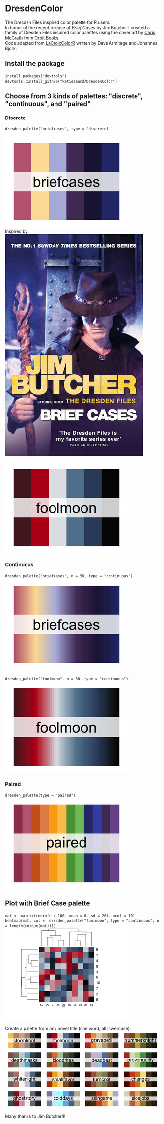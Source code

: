 # DresdenColor
The Dresden Files inspired color palette for R users.   
In honor of the recent release of *Brief Cases* by Jim Butcher I created a family of Dresden Files inspired color palettes using the cover art by [Chris McGrath](https://www.christianmcgrath.com/illustration/) from [Orbit Books](https://www.orbitbooks.net/tag/the-dresden-files/).  
Code adapted from [LaCroixColorR](https://github.com/johannesbjork/LaCroixColoR) written by Dave Armitage and Johannes Bjork.   
  
## Install the package
`install.packages("devtools")`  
`devtools::install_github("katiesaund/DresdenColor")`  
  
## Choose from 3 kinds of palettes: "discrete", "continuous", and "paired"  
### Discrete  
  
`dresden_palette("briefcases", type = "discrete)`  
  
![Brief Cases](https://github.com/katiesaund/DresdenColor/blob/master/data/briefcases_discrete.png)  
Inspired by: ![Brief Case cover art](https://github.com/katiesaund/DresdenColor/blob/master/data/Brief-Cases_smaller.jpg)  
  
![Fool Moon](https://github.com/katiesaund/DresdenColor/blob/master/data/foolmoon_discrete.png)  
  
### Continuous
`dresden_palette("briefcases", n = 50, type = "continuous")`  
![Brief Cases](https://github.com/katiesaund/DresdenColor/blob/master/data/briefcases_continuous.png)  
  
`dresden_palette("foolmoon", n = 50, type = "continuous")`  
![Fool Moon](https://github.com/katiesaund/DresdenColor/blob/master/data/foolmoon_continuous.png)  
  
### Paired  
`dresden_palette(type = "paired")`  
![Paired](https://github.com/katiesaund/DresdenColor/blob/master/data/paired.png)  
  
## Plot with Brief Case palette
`mat <- matrix(rnorm(n = 100, mean = 0, sd = 20), ncol = 10)`  
`heatmap(mat, col =  dresden_palette("foolmoon", type = "continuous", n = length(unique(mat))))`   
![Heatmap](https://github.com/katiesaund/DresdenColor/blob/master/data/heatmap.png)  
  


Create a palette from any novel title (one word, all lowercase): 
![All palettes](https://github.com/katiesaund/DresdenColor/blob/master/data/all_dresden_pallets.png)

Many thanks to Jim Butcher!!! 
